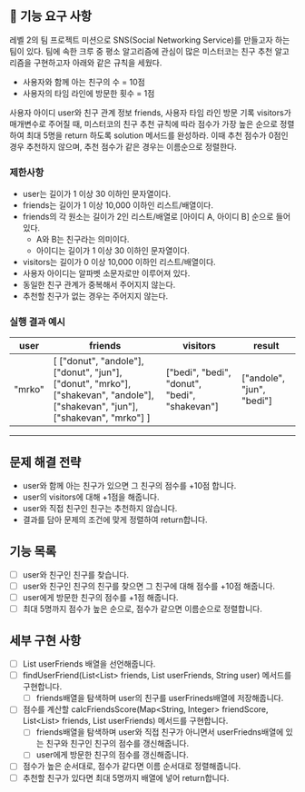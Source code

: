 ## 🚀 기능 요구 사항

레벨 2의 팀 프로젝트 미션으로 SNS(Social Networking Service)를 만들고자 하는 팀이 있다. 팀에 속한 크루 중 평소 알고리즘에 관심이 많은 미스터코는 친구 추천 알고리즘을 구현하고자 아래와
같은 규칙을 세웠다.

- 사용자와 함께 아는 친구의 수 = 10점
- 사용자의 타임 라인에 방문한 횟수 = 1점

사용자 아이디 user와 친구 관계 정보 friends, 사용자 타임 라인 방문 기록 visitors가 매개변수로 주어질 때, 미스터코의 친구 추천 규칙에 따라 점수가 가장 높은 순으로 정렬하여 최대 5명을
return 하도록 solution 메서드를 완성하라. 이때 추천 점수가 0점인 경우 추천하지 않으며, 추천 점수가 같은 경우는 이름순으로 정렬한다.

### 제한사항

- user는 길이가 1 이상 30 이하인 문자열이다.
- friends는 길이가 1 이상 10,000 이하인 리스트/배열이다.
- friends의 각 원소는 길이가 2인 리스트/배열로 [아이디 A, 아이디 B] 순으로 들어있다.
    - A와 B는 친구라는 의미이다.
    - 아이디는 길이가 1 이상 30 이하인 문자열이다.
- visitors는 길이가 0 이상 10,000 이하인 리스트/배열이다.
- 사용자 아이디는 알파벳 소문자로만 이루어져 있다.
- 동일한 친구 관계가 중복해서 주어지지 않는다.
- 추천할 친구가 없는 경우는 주어지지 않는다.

### 실행 결과 예시

| user | friends | visitors | result |
| --- | --- | --- | --- |
| "mrko" | [ ["donut", "andole"], ["donut", "jun"], ["donut", "mrko"], ["shakevan", "andole"], ["shakevan", "jun"], ["shakevan", "mrko"] ] | ["bedi", "bedi", "donut", "bedi", "shakevan"] | ["andole", "jun", "bedi"] |

---

## 문제 해결 전략

- user와 함께 아는 친구가 있으면 그 친구의 점수를 +10점 합니다.
- user의 visitors에 대해 +1점을 해줍니다.
- user와 직접 친구인 친구는 추천하지 않습니다.
- 결과를 담아 문제의 조건에 맞게 정렬하여 return합니다.

## 기능 목록

- [ ] user와 친구인 친구를 찾습니다.
- [ ] user와 친구인 친구의 친구를 찾으면 그 친구에 대해 점수를 +10점 해줍니다.
- [ ] user에게 방문한 친구의 점수를 +1점 해줍니다.
- [ ] 최대 5명까지 점수가 높은 순으로, 점수가 같으면 이름순으로 정렬합니다.

## 세부 구현 사항

- [ ] List<String> userFriends 배열을 선언해줍니다.
- [ ] findUserFriend(List<List<String>> friends, List<String> userFriends, String user) 메서드를 구현합니다.
    - [ ] friends배열을 탐색하며 user의 친구를 userFrineds배열에 저장해줍니다.
- [ ] 점수를 계산할 calcFriendsScore(Map<String, Integer> friendScore, List<List<String>> friends, List<String> userFriends)
  메서드를 구현합니다.
    - [ ] friends배열을 탐색하며 user와 직접 친구가 아니면서 userFriedns배열에 있는 친구와 친구인 친구의 점수를 갱신해줍니다.
    - [ ] user에게 방문한 친구의 점수를 갱신해줍니다.
- [ ] 점수가 높은 순서대로, 점수가 같다면 이름 순서대로 정렬해줍니다.
- [ ] 추천할 친구가 있다면 최대 5명까지 배열에 넣어 return합니다.
